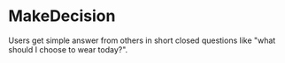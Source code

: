 # MakeDecision
Users get simple answer from others in short closed questions like "what should I choose to wear today?". 
